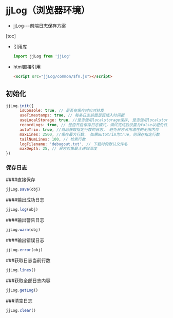 # jjLog（浏览器环境）
- jjLog---前端日志保存方案

[toc]

- 引用库
    ```js
    import jjLog from 'jjLog'
    ```
- html直接引用
    ```html
    <script src="jjLog/common/$fn.js"></script>
    ```
<!-- START doctoc generated TOC please keep comment here to allow auto update -->
<!-- DON'T EDIT THIS SECTION, INSTEAD RE-RUN doctoc TO 
<!-- END doctoc generated TOC please keep comment here to allow auto update -->

## 初始化
```js
jjLog.init({
      isConsole: true, // 是否在保存时实时转发
      useTimestamps: true, // 每条日志前面是否插入时间戳
      useLocalStorage: true, //是否使用localstorage保存, 是否使用localstorage存储
      recordLogs: true, // 是否开启保存日志模式，调试完成后设置为false以避免日志占用内存
      autoTrim: true, //自动获取指定行数的日志， 避免日志占用潜在的无限内存
      maxLines: 2500, //保存最大行数， 如果autotrim为true，则保存指定行数
      tailNumLines: 100, // 检索行数
      logFilename: 'debugout.txt', // 下载时的默认文件名
      maxDepth: 25, // 日志对象最大递归深度
})
```
### 保存日志
####直接保存
```js
jjLog.save(obj)
````
####输出成功日志
```js
jjLog.log(obj)
```
####输出警告日志
```js
jjLog.warn(obj)
```
####输出错误日志
```js
jjLog.error(obj)
```
###获取日志当前行数
```js
jjLog.lines()
```
###获取全部日志内容
```js
jjLog.getLog()
```
###清空日志
```js
jjLog.clear()
```
